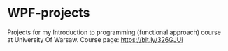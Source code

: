 # WPF-projects
Projects for my Introduction to programming (functional approach) course at University Of Warsaw.
Course page: https://bit.ly/326GJUi
